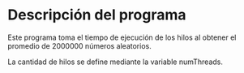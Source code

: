 # Descripción del programa


Este programa toma el tiempo de ejecución de los hilos al obtener el promedio de 2000000 números aleatorios.


La cantidad de hilos se define mediante la variable numThreads.
